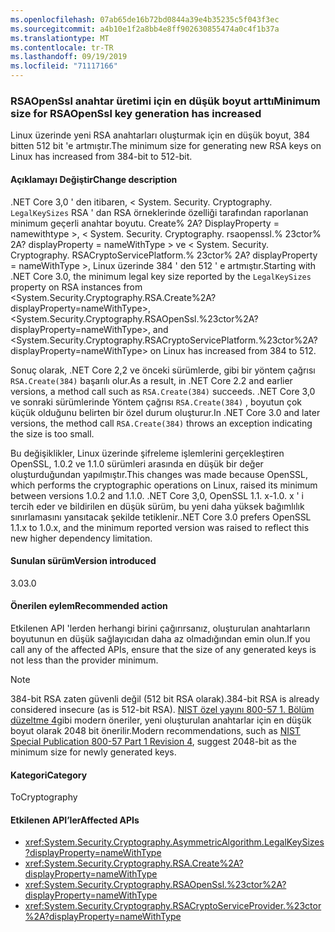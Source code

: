 ```yaml
---
ms.openlocfilehash: 07ab65de16b72bd0844a39e4b35235c5f043f3ec
ms.sourcegitcommit: a4b10e1f2a8bb4e8ff902630855474a0c4f1b37a
ms.translationtype: MT
ms.contentlocale: tr-TR
ms.lasthandoff: 09/19/2019
ms.locfileid: "71117166"
---
```

### <a name="minimum-size-for-rsaopenssl-key-generation-has-increased"></a><span data-ttu-id="36fb6-101">RSAOpenSsl anahtar üretimi için en düşük boyut arttı</span><span class="sxs-lookup"><span data-stu-id="36fb6-101">Minimum size for RSAOpenSsl key generation has increased</span></span>

<span data-ttu-id="36fb6-102">Linux üzerinde yeni RSA anahtarları oluşturmak için en düşük boyut, 384 bitten 512 bit 'e artmıştır.</span><span class="sxs-lookup"><span data-stu-id="36fb6-102">The minimum size for generating new RSA keys on Linux has increased from 384-bit to 512-bit.</span></span>

#### <a name="change-description"></a><span data-ttu-id="36fb6-103">Açıklamayı Değiştir</span><span class="sxs-lookup"><span data-stu-id="36fb6-103">Change description</span></span>

<span data-ttu-id="36fb6-104">.NET Core 3,0 ' den itibaren, < System. Security. Cryptography. `LegalKeySizes` RSA ' dan RSA örneklerinde özelliği tarafından raporlanan minimum geçerli anahtar boyutu. Create% 2A? DisplayProperty = namewithtype >, < System. Security. Cryptography. rsaopenssl.% 23ctor% 2A? displayProperty = nameWithType > ve < System. Security. Cryptography. RSACryptoServicePlatform.% 23ctor% 2A? displayProperty = nameWithType >, Linux üzerinde 384 ' den 512 ' e artmıştır.</span><span class="sxs-lookup"><span data-stu-id="36fb6-104">Starting with .NET Core 3.0, the minimum legal key size reported by the `LegalKeySizes` property on RSA instances from <System.Security.Cryptography.RSA.Create%2A?displayProperty=nameWithType>, <System.Security.Cryptography.RSAOpenSsl.%23ctor%2A?displayProperty=nameWithType>, and <System.Security.Cryptography.RSACryptoServicePlatform.%23ctor%2A?displayProperty=nameWithType> on Linux has increased from 384 to 512.</span></span>

<span data-ttu-id="36fb6-105">Sonuç olarak, .NET Core 2,2 ve önceki sürümlerde, gibi bir yöntem çağrısı `RSA.Create(384)` başarılı olur.</span><span class="sxs-lookup"><span data-stu-id="36fb6-105">As a result, in .NET Core 2.2 and earlier versions, a method call such as `RSA.Create(384)` succeeds.</span></span> <span data-ttu-id="36fb6-106">.NET Core 3,0 ve sonraki sürümlerinde Yöntem çağrısı `RSA.Create(384)` , boyutun çok küçük olduğunu belirten bir özel durum oluşturur.</span><span class="sxs-lookup"><span data-stu-id="36fb6-106">In .NET Core 3.0 and later versions, the method call `RSA.Create(384)` throws an exception indicating the size is too small.</span></span>

<span data-ttu-id="36fb6-107">Bu değişiklikler, Linux üzerinde şifreleme işlemlerini gerçekleştiren OpenSSL, 1.0.2 ve 1.1.0 sürümleri arasında en düşük bir değer oluşturduğundan yapılmıştır.</span><span class="sxs-lookup"><span data-stu-id="36fb6-107">This changes was made because OpenSSL, which performs the cryptographic operations on Linux, raised its minimum between versions 1.0.2 and 1.1.0.</span></span>  <span data-ttu-id="36fb6-108">.NET Core 3,0, OpenSSL 1.1. x-1.0. x ' i tercih eder ve bildirilen en düşük sürüm, bu yeni daha yüksek bağımlılık sınırlamasını yansıtacak şekilde tetiklenir.</span><span class="sxs-lookup"><span data-stu-id="36fb6-108">.NET Core 3.0 prefers OpenSSL 1.1.x to 1.0.x, and the minimum reported version was raised to reflect this new higher dependency limitation.</span></span>

#### <a name="version-introduced"></a><span data-ttu-id="36fb6-109">Sunulan sürüm</span><span class="sxs-lookup"><span data-stu-id="36fb6-109">Version introduced</span></span>

<span data-ttu-id="36fb6-110">3.0</span><span class="sxs-lookup"><span data-stu-id="36fb6-110">3.0</span></span>

#### <a name="recommended-action"></a><span data-ttu-id="36fb6-111">Önerilen eylem</span><span class="sxs-lookup"><span data-stu-id="36fb6-111">Recommended action</span></span>

<span data-ttu-id="36fb6-112">Etkilenen API 'lerden herhangi birini çağırırsanız, oluşturulan anahtarların boyutunun en düşük sağlayıcıdan daha az olmadığından emin olun.</span><span class="sxs-lookup"><span data-stu-id="36fb6-112">If you call any of the affected APIs, ensure that the size of any generated keys is not less than the provider minimum.</span></span>

> [!NOTE]
> <span data-ttu-id="36fb6-113">384-bit RSA zaten güvenli değil (512 bit RSA olarak).</span><span class="sxs-lookup"><span data-stu-id="36fb6-113">384-bit RSA is already considered insecure (as is 512-bit RSA).</span></span> <span data-ttu-id="36fb6-114">[NIST özel yayını 800-57 1. Bölüm düzeltme 4](https://nvlpubs.nist.gov/nistpubs/SpecialPublications/NIST.SP.800-57pt1r4.pdf)gibi modern öneriler, yeni oluşturulan anahtarlar için en düşük boyut olarak 2048 bit önerilir.</span><span class="sxs-lookup"><span data-stu-id="36fb6-114">Modern recommendations, such as [NIST Special Publication 800-57 Part 1 Revision 4](https://nvlpubs.nist.gov/nistpubs/SpecialPublications/NIST.SP.800-57pt1r4.pdf), suggest 2048-bit as the minimum size for newly generated keys.</span></span>

#### <a name="category"></a><span data-ttu-id="36fb6-115">Kategori</span><span class="sxs-lookup"><span data-stu-id="36fb6-115">Category</span></span>

<span data-ttu-id="36fb6-116">To</span><span class="sxs-lookup"><span data-stu-id="36fb6-116">Cryptography</span></span>

#### <a name="affected-apis"></a><span data-ttu-id="36fb6-117">Etkilenen API’ler</span><span class="sxs-lookup"><span data-stu-id="36fb6-117">Affected APIs</span></span>

- <xref:System.Security.Cryptography.AsymmetricAlgorithm.LegalKeySizes?displayProperty=nameWithType>
- <xref:System.Security.Cryptography.RSA.Create%2A?displayProperty=nameWithType>
- <xref:System.Security.Cryptography.RSAOpenSsl.%23ctor%2A?displayProperty=nameWithType>
- <xref:System.Security.Cryptography.RSACryptoServiceProvider.%23ctor%2A?displayProperty=nameWithType>

<!--
### Affected APIs

- `P:System.Security.Cryptography.AsymmetricAlgorithm.LegalKeySizes`
- `Overload:System.Security.Cryptography.RSA.Create`
- `Overload:System.Security.Cryptography.RSAOpenSsl.#ctor`
- `Overload:System.Security.Cryptography.RSACryptoServiceProvider.#ctor`


-->
